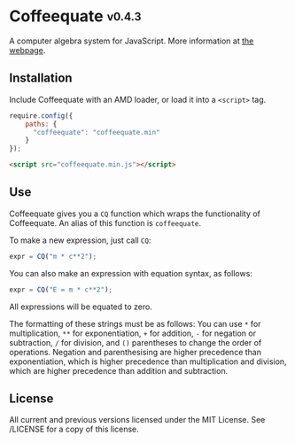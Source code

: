 Coffeequate <sub><sup>v0.4.3</sup></sub>
=============================

A computer algebra system for JavaScript. More information at [the webpage](http://matthewja.com/Coffeequate).

## Installation
Include Coffeequate with an AMD loader, or load it into a `<script>` tag.

```javascript
require.config({
    paths: {
      "coffeequate": "coffeequate.min"
    }
});
```

```html
<script src="coffeequate.min.js"></script>
```

## Use
Coffeequate gives you a `CQ` function which wraps the functionality of Coffeequate. An alias of this function is `coffeequate`.

To make a new expression, just call `CQ`:
```javascript
expr = CQ("m * c**2");
```

You can also make an expression with equation syntax, as follows:
```javascript
expr = CQ("E = m * c**2");
```

All expressions will be equated to zero.

The formatting of these strings must be as follows: You can use `*` for multiplication, `**` for exponentiation, `+` for addition, `-` for negation or subtraction, `/` for division, and `()` parentheses to change the order of operations. Negation and parenthesising are higher precedence than exponentiation, which is higher precedence than multiplication and division, which are higher precedence than addition and subtraction.

## License
All current and previous versions licensed under the MIT License. See /LICENSE for a copy of this license.
